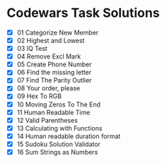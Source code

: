 # Codewars Task Solutions

- [X] 01 Categorize New Member
- [X] 02 Highest and Lowest
- [X] 03 IQ Test
- [X] 04 Remove Excl Mark
- [X] 05 Create Phone Number
- [X] 06 Find the missing letter
- [X] 07 Find The Parity Outlier
- [X] 08 Your order, please
- [X] 09 Hex To RGB
- [X] 10 Moving Zeros To The End
- [X] 11 Human Readable Time
- [X] 12 Valid Parentheses
- [X] 13 Calculating with Functions
- [X] 14 Human readable duration format
- [X] 15 Sudoku Solution Validator
- [X] 16 Sum Strings as Numbers